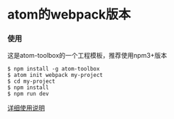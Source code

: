 # atom的webpack版本

### 使用
这是atom-toolbox的一个工程模板，推荐使用npm3+版本



```
$ npm install -g atom-toolbox
$ atom init webpack my-project
$ cd my-project
$ npm install
$ npm run dev

```

[详细使用说明](https://github.com/jinzhubaofu/atom-webpack-starter)